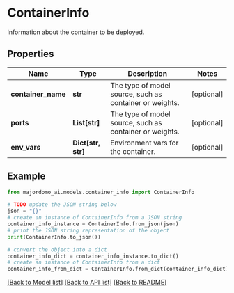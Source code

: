 # ContainerInfo

Information about the container to be deployed. 

## Properties

Name | Type | Description | Notes
------------ | ------------- | ------------- | -------------
**container_name** | **str** | The type of model source, such as container or weights. | [optional] 
**ports** | **List[str]** | The type of model source, such as container or weights. | [optional] 
**env_vars** | **Dict[str, str]** | Environment vars for the container. | [optional] 

## Example

```python
from majordomo_ai.models.container_info import ContainerInfo

# TODO update the JSON string below
json = "{}"
# create an instance of ContainerInfo from a JSON string
container_info_instance = ContainerInfo.from_json(json)
# print the JSON string representation of the object
print(ContainerInfo.to_json())

# convert the object into a dict
container_info_dict = container_info_instance.to_dict()
# create an instance of ContainerInfo from a dict
container_info_from_dict = ContainerInfo.from_dict(container_info_dict)
```
[[Back to Model list]](../README.md#documentation-for-models) [[Back to API list]](../README.md#documentation-for-api-endpoints) [[Back to README]](../README.md)


